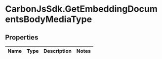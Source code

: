 # CarbonJsSdk.GetEmbeddingDocumentsBodyMediaType

## Properties

Name | Type | Description | Notes
------------ | ------------- | ------------- | -------------


